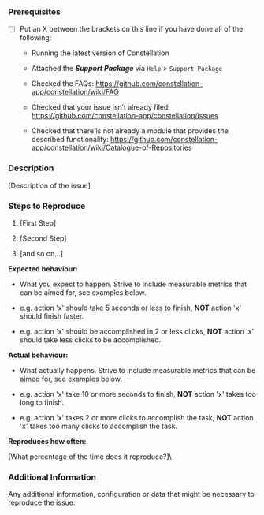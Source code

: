 <!--

### Requirements

* Filling out the template is required. Any pull request that does not include
enough information to be reviewed in a timely manner may be closed at the
maintainers' discretion.
* Have you read Constellation's Code of Conduct? By filing an issue, you are
expected to comply with it, including treating everyone with respect:
https://github.com/constellation-app/constellation/blob/master/CODE_OF_CONDUCT.md

-->

### Prerequisites

- [ ] Put an X between the brackets on this line if you have done all of
    the following:

    -   Running the latest version of Constellation

    -   Attached the ***Support Package*** via `Help` &gt;
        `Support Package`

    -   Checked the FAQs:
        https://github.com/constellation-app/constellation/wiki/FAQ

    -   Checked that your issue isn’t already filed:
        https://github.com/constellation-app/constellation/issues

    -   Checked that there is not already a module that provides the
        described functionality:
        https://github.com/constellation-app/constellation/wiki/Catalogue-of-Repositories

### Description

\[Description of the issue\]

### Steps to Reproduce

1.  \[First Step\]

2.  \[Second Step\]

3.  \[and so on…\]

**Expected behaviour:**

-   What you expect to happen. Strive to include measurable metrics that can be aimed for, see examples below.

-   e.g. action 'x' should take 5 seconds or less to finish, **NOT** action 'x' should finish faster.
-   e.g. action 'x' should be accomplished in 2 or less clicks, **NOT** action 'x' should take less clicks to be accomplished.

**Actual behaviour:**

-   What actually happens. Strive to include measurable metrics that can be aimed for, see examples below.

-   e.g. action 'x' take 10 or more seconds to finish, **NOT** action 'x' takes too long to finish.
-   e.g. action 'x' takes 2 or more clicks to accomplish the task, **NOT** action 'x' takes too many clicks to accomplish the task.

**Reproduces how often:**

\[What percentage of the time does it reproduce?]\

### Additional Information

Any additional information, configuration or data that might be
necessary to reproduce the issue.
